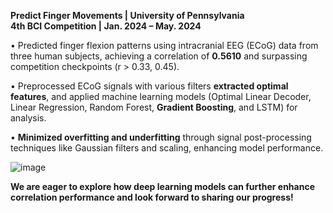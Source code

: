 **Predict Finger Movements | University of Pennsylvania**                                                                       
**4th BCI Competition | Jan. 2024 – May. 2024**

•	Predicted finger flexion patterns using intracranial EEG (ECoG) data from three human subjects, achieving a correlation of **0.5610** and surpassing competition checkpoints (r > 0.33, 0.45).

•	Preprocessed ECoG signals with various filters **extracted optimal features**, and applied machine learning models (Optimal Linear Decoder, Linear Regression, Random Forest, **Gradient Boosting**, and LSTM) for analysis.

•	**Minimized overfitting and underfitting** through signal post-processing techniques like Gaussian filters and scaling, enhancing model performance.

![image](https://github.com/user-attachments/assets/f31c66f4-a851-431d-9290-4bf458a7833c)

**We are eager to explore how deep learning models can further enhance correlation performance and look forward to sharing our progress!**
